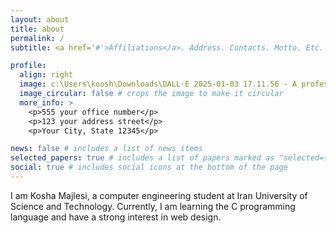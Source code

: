 ```yaml
---
layout: about
title: about
permalink: /
subtitle: <a href='#'>Affiliations</a>. Address. Contacts. Motto. Etc.

profile:
  align: right
  image: c:\Users\koosh\Downloads\DALL·E 2025-01-03 17.11.56 - A professional and artistic profile image related to computer engineering. The image features abstract elements like a circuit board pattern, binary c.jpg
  image_circular: false # crops the image to make it circular
  more_info: >
    <p>555 your office number</p>
    <p>123 your address street</p>
    <p>Your City, State 12345</p>

news: false # includes a list of news items
selected_papers: true # includes a list of papers marked as "selected={true}"
social: true # includes social icons at the bottom of the page
---
```


I am Kosha Majlesi, a computer engineering student at Iran University of Science and Technology. Currently, I am learning the C programming language and have a strong interest in web design.
